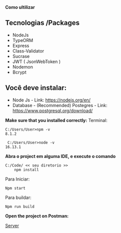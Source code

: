**Como ultilizar**

## Tecnologias /Packages

 - NodeJs
 - TypeORM
 - Express
- Class-Validator
- Sucrase
 - JWT ( JsonWebToken )
 - Nodemon
 - Bcrypt


## Você deve instalar:

 - Node Js - Link: https://nodejs.org/en/
 - Database - (Recommended) Postegres - Link: https://www.postgresql.org/download/
 
 **Make sure that you installed correctly:**
 Terminal:

    C:/Users/User>npm -v
    8.1.2
    
     C:/Users/User>node -v
    16.13.1

**Abra o project em alguma IDE, e execute o comando**

    C:/Code/ << seu diretorio >>
        npm install
  
  Para Iniciar:
  

    Npm start
   
  
  Para buildar:
  

    Npm run build
   
   **Open the project on Postman:**

[Server
](http://localhost:8000/)
   

